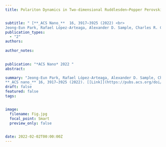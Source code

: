 ```yaml
---
title: Polariton Dynamics in Two-dimensional Ruddlesden–Popper Perovskites Strongly Coupled with Plasmonic Lattices


subtitle: " [**_ACS Nano_**  16, 3917–3925 (2022) <br> 
Jeong-Eun Park, Rafael López-Arteaga, Alexander D. Sample, Charles R. Cherqui, Ioannis Spanopoulos, **Jun Guan**, Mercouri G. Kanatzidis, George C. Schatz, Emily A. Weiss, Teri W. Odom* ](https://pubs.acs.org/doi/abs/10.1021/acsnano.1c09296)"
publication_types:
  - "2"
authors: 
  
author_notes:
  

publication: "*ACS Nano* 2022 "
abstract: 

summary: "Jeong-Eun Park, Rafael López-Arteaga, Alexander D. Sample, Charles R. Cherqui, Ioannis Spanopoulos, **Jun Guan**, Mercouri G. Kanatzidis, George C. Schatz, Emily A. Weiss, Teri W. Odom*  <br>
**_ACS nano_** 16, 3917–3925 (2022). [[Link]](https://pubs.acs.org/doi/abs/10.1021/acsnano.1c09296)"
draft: false
featured: false
tags:


image:
  filename: Fig.jpg
  focal_point: Smart
  preview_only: false

 
date: 2022-02-02T00:00:00Z
---
```







